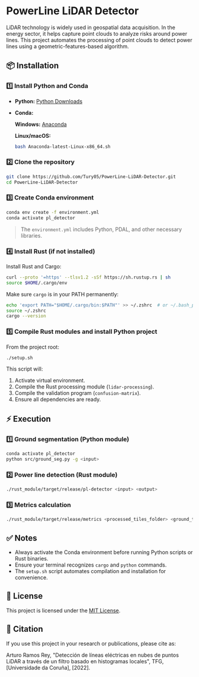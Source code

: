 # PowerLine LiDAR Detector

LiDAR technology is widely used in geospatial data acquisition. In the energy sector, it helps capture point clouds to analyze risks around power lines. This project automates the processing of point clouds to detect power lines using a geometric-features-based algorithm.

## 📦 Installation

### 1️⃣ Install Python and Conda

- **Python:** [Python Downloads](https://www.python.org/downloads/)
- **Conda:**

  **Windows:** [Anaconda](https://www.anaconda.com/products/distribution)

  **Linux/macOS:**
  ```bash
  bash Anaconda-latest-Linux-x86_64.sh
  ```

### 2️⃣ Clone the repository

```bash
git clone https://github.com/Tury05/PowerLine-LiDAR-Detector.git
cd PowerLine-LiDAR-Detector
```

### 3️⃣ Create Conda environment

```bash
conda env create -f environment.yml
conda activate pl_detector
```

> The `environment.yml` includes Python, PDAL, and other necessary libraries.

### 4️⃣ Install Rust (if not installed)

Install Rust and Cargo:

```bash
curl --proto '=https' --tlsv1.2 -sSf https://sh.rustup.rs | sh
source $HOME/.cargo/env
```

Make sure `cargo` is in your PATH permanently:

```bash
echo 'export PATH="$HOME/.cargo/bin:$PATH"' >> ~/.zshrc  # or ~/.bash_profile for bash
source ~/.zshrc
cargo --version
```

### 5️⃣ Compile Rust modules and install Python project

From the project root:

```bash
./setup.sh
```

This script will:

1. Activate virtual environment.
2. Compile the Rust processing module (`lidar-processing`).
3. Compile the validation program (`confusion-matrix`).
4. Ensure all dependencies are ready.

## ⚡ Execution

### 1️⃣ Ground segmentation (Python module)

```bash
conda activate pl_detector
python src/ground_seg.py -g <input>
```

### 2️⃣ Power line detection (Rust module)

```bash
./rust_module/target/release/pl-detector <input> <output>
```

### 3️⃣ Metrics calculation

```bash
./rust_module/target/release/metrics <processed_tiles_folder> <ground_truth_tiles_folder> <original_tiles_folder>
```

## ✅ Notes

- Always activate the Conda environment before running Python scripts or Rust binaries.
- Ensure your terminal recognizes `cargo` and `python` commands.
- The `setup.sh` script automates compilation and installation for convenience.

## 📄 License

This project is licensed under the [MIT License](LICENSE).

## 📝 Citation

If you use this project in your research or publications, please cite as:

Arturo Ramos Rey, "Detección de líneas eléctricas en nubes de puntos LiDAR a través de un filtro basado en histogramas locales", TFG, [Universidade da Coruña], [2022].